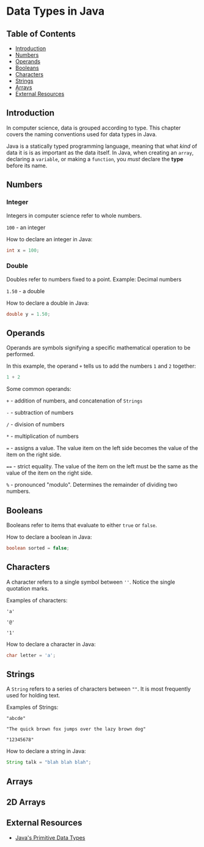 # Data Types in Java

## Table of Contents
* [Introduction](#introduction)
* [Numbers](#numbers)
* [Operands](#operands)
* [Booleans](#booleans)
* [Characters](#characters)
* [Strings](#strings)
* [Arrays](#arrays)
* [External Resources](#external-resources)

## Introduction
In computer science, data is grouped according to type. This chapter covers the naming conventions used for data types in Java.

Java is a statically typed programming language, meaning that what *kind* of data it is is as important as the data itself. In Java, when creating an `array`, declaring a `variable`, or making a `function`, you *must* declare the **type** before its name.

## Numbers

### Integer

Integers in computer science refer to whole numbers.

`100` - an integer

How to declare an integer in Java:
```java
int x = 100;
```

### Double

Doubles refer to numbers fixed to a point. Example: Decimal numbers

`1.50` - a double

How to declare a double in Java:

```java
double y = 1.50;
```
## Operands

Operands are symbols signifying a specific mathematical operation to be performed.

In this example, the operand `+` tells us to add the numbers `1` and `2` together:

```java
1 + 2
```

Some common operands:

`+` - addition of numbers, and concatenation of `Strings`

`-` - subtraction of numbers

`/` - division of numbers

`*` - multiplication of numbers

`=` - assigns a value. The value item on the left side becomes the value of the item on the right side.

`==` - strict equality. The value of the item on the left must be the same as the value of the item on the right side.

`%` - pronounced "modulo". Determines the remainder of dividing two numbers.

## Booleans

Booleans refer to items that evaluate to either `true` or `false`.

How to declare a boolean in Java:
```java
boolean sorted = false;
```

## Characters

A character refers to a single symbol between `''`. Notice the single quotation marks.

Examples of characters:

`'a'`

`'@'`

`'1'`

How to declare a character in Java:

```java
char letter = 'a';
```

## Strings

A `String` refers to a series of characters between `""`. It is most frequently used for holding text.

Examples of Strings:

`"abcde"`

`"The quick brown fox jumps over the lazy brown dog"`

`"12345678"`

How to declare a string in Java:

```java
String talk = "blah blah blah";
```

## Arrays

## 2D Arrays

## External Resources
* [Java's Primitive Data Types](https://docs.oracle.com/javase/tutorial/java/nutsandbolts/datatypes.html)
